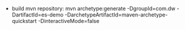 - build mvn repository:
mvn archetype:generate -DgroupId=com.dw -DartifactId=es-demo -DarchetypeArtifactId=maven-archetype-quickstart -DinteractiveMode=false
